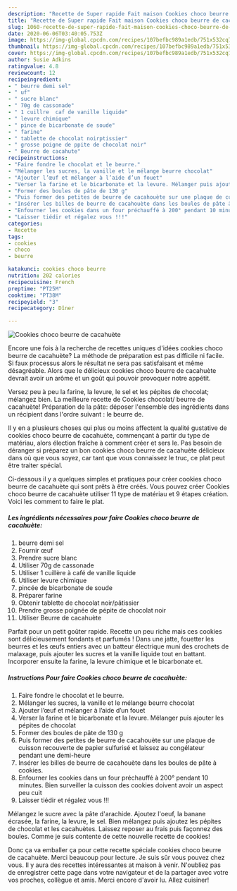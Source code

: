 ```yaml
---
description: "Recette de Super rapide Fait maison Cookies choco beurre de cacahuète"
title: "Recette de Super rapide Fait maison Cookies choco beurre de cacahuète"
slug: 1060-recette-de-super-rapide-fait-maison-cookies-choco-beurre-de-cacahuete
date: 2020-06-06T03:40:05.753Z
image: https://img-global.cpcdn.com/recipes/107befbc989a1edb/751x532cq70/cookies-choco-beurre-de-cacahuete-photo-principale-de-la-recette.jpg
thumbnail: https://img-global.cpcdn.com/recipes/107befbc989a1edb/751x532cq70/cookies-choco-beurre-de-cacahuete-photo-principale-de-la-recette.jpg
cover: https://img-global.cpcdn.com/recipes/107befbc989a1edb/751x532cq70/cookies-choco-beurre-de-cacahuete-photo-principale-de-la-recette.jpg
author: Susie Adkins
ratingvalue: 4.8
reviewcount: 12
recipeingredient:
- " beurre demi sel"
- " uf"
- " sucre blanc"
- " 70g de cassonade"
- " 1 cuillre  caf de vanille liquide"
- " levure chimique"
- " pince de bicarbonate de soude"
- " farine"
- " tablette de chocolat noirptissier"
- " grosse poigne de ppite de chocolat noir"
- " Beurre de cacahute"
recipeinstructions:
- "Faire fondre le chocolat et le beurre."
- "Mélanger les sucres, la vanille et le mélange beurre chocolat"
- "Ajouter l’œuf et mélanger à l’aide d’un fouet"
- "Verser la farine et le bicarbonate et la levure. Mélanger puis ajouter les pépites de chocolat"
- "Former des boules de pâte de 130 g"
- "Puis former des petites de beurre de cacahouète sur une plaque de cuisson recouverte de papier sulfurisé et laissez au congélateur pendant une demi-heure"
- "Insérer les billes de beurre de cacahouète dans les boules de pâte à cookies."
- "Enfourner les cookies dans un four préchauffé à 200° pendant 10 minutes. Bien surveiller la cuisson des cookies doivent avoir un aspect peu cuit"
- "Laisser tiédir et régalez vous !!!"
categories:
- Recette
tags:
- cookies
- choco
- beurre

katakunci: cookies choco beurre 
nutrition: 202 calories
recipecuisine: French
preptime: "PT25M"
cooktime: "PT38M"
recipeyield: "3"
recipecategory: Dîner

---
```



![Cookies choco beurre de cacahuète](https://img-global.cpcdn.com/recipes/107befbc989a1edb/751x532cq70/cookies-choco-beurre-de-cacahuete-photo-principale-de-la-recette.jpg)

Encore une fois à la recherche de recettes uniques d'idées cookies choco beurre de cacahuète? La méthode de préparation est pas difficile ni facile. Si faux processus alors le résultat ne sera pas satisfaisant et même désagréable. Alors que le délicieux cookies choco beurre de cacahuète devrait avoir un arôme et un goût qui pouvoir provoquer notre appétit.

Versez peu à peu la farine, la levure, le sel et les pépites de chocolat; mélangez bien. La meilleure recette de Cookies chocolat/ beurre de cacahuète! Préparation de la pâte: déposer l&#39;ensemble des ingrédients dans un récipient dans l&#39;ordre suivant : le beurre de.

Il y en a plusieurs choses qui plus ou moins affectent la qualité gustative de cookies choco beurre de cacahuète, commençant à partir du type de matériau, alors élection fraîche à comment créer et sers le. Pas besoin de déranger si préparez un bon cookies choco beurre de cacahuète délicieux dans où que vous soyez, car tant que vous connaissez le truc, ce plat peut être traiter spécial.


Ci-dessous il y a quelques simples et pratiques pour créer cookies choco beurre de cacahuète qui sont prêts à être créés. Vous pouvez créer Cookies choco beurre de cacahuète utiliser 11 type de matériau et 9 étapes création. Voici les comment to faire le plat.

<!--inarticleads1-->

##### Les ingrédients nécessaires pour faire Cookies choco beurre de cacahuète:

1.   beurre demi sel
1. Fournir  œuf
1. Prendre  sucre blanc
1. Utiliser  70g de cassonade
1. Utiliser  1 cuillère à café de vanille liquide
1. Utiliser  levure chimique
1.   pincée de bicarbonate de soude
1. Préparer  farine
1. Obtenir  tablette de chocolat noir/pâtissier
1. Prendre  grosse poignée de pépite de chocolat noir
1. Utiliser  Beurre de cacahuète


Parfait pour un petit goûter rapide. Recette un peu riche mais ces cookies sont délicieusement fondants et parfumés ! Dans une jatte, fouetter les beurres et les œufs entiers avec un batteur électrique muni des crochets de malaxage, puis ajouter les sucres et la vanille liquide tout en battant. Incorporer ensuite la farine, la levure chimique et le bicarbonate et. 

<!--inarticleads2-->

##### Instructions Pour faire Cookies choco beurre de cacahuète:

1. Faire fondre le chocolat et le beurre.
1. Mélanger les sucres, la vanille et le mélange beurre chocolat
1. Ajouter l’œuf et mélanger à l’aide d’un fouet
1. Verser la farine et le bicarbonate et la levure. Mélanger puis ajouter les pépites de chocolat
1. Former des boules de pâte de 130 g
1. Puis former des petites de beurre de cacahouète sur une plaque de cuisson recouverte de papier sulfurisé et laissez au congélateur pendant une demi-heure
1. Insérer les billes de beurre de cacahouète dans les boules de pâte à cookies.
1. Enfourner les cookies dans un four préchauffé à 200° pendant 10 minutes. Bien surveiller la cuisson des cookies doivent avoir un aspect peu cuit
1. Laisser tiédir et régalez vous !!!


Mélangez le sucre avec la pâte d&#39;arachide. Ajoutez l&#39;oeuf, la banane écrasée, la farine, la levure, le sel. Bien mélangez puis ajoutez les pépites de chocolat et les cacahuètes. Laissez reposer au frais puis façonnez des boules. Comme je suis contente de cette nouvelle recette de cookies! 


Donc ça va emballer ça pour cette recette spéciale cookies choco beurre de cacahuète. Merci beaucoup pour lecture. Je suis sûr vous pouvez chez vous. Il y aura des recettes  intéressantes at maison à venir. N'oubliez pas de enregistrer cette page dans votre navigateur et de la partager avec votre vos proches, collègue et amis. Merci encore d'avoir lu. Allez cuisiner!
